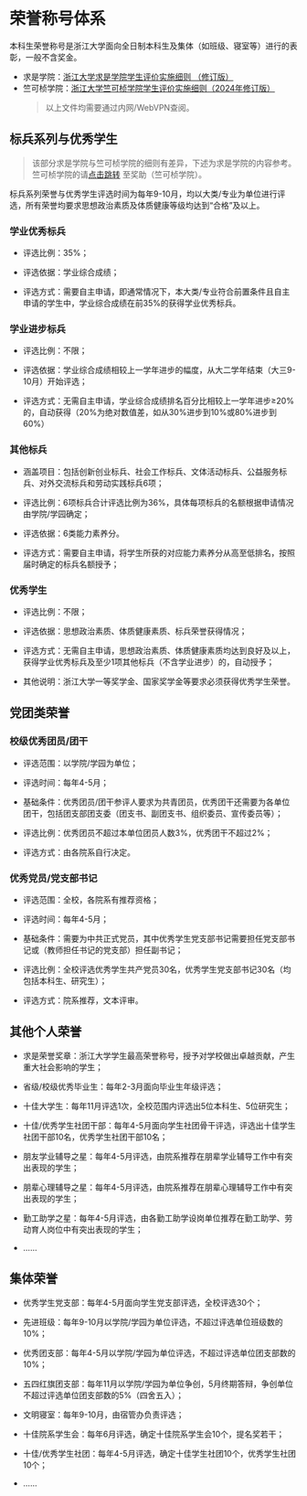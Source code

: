 # 荣誉称号体系

本科生荣誉称号是浙江大学面向全日制本科生及集体（如班级、寝室等）进行的表彰，一般不含奖金。

- 求是学院：[浙江大学求是学院学生评价实施细则 （修订版）](https://zjuers.com/rd?url=http://qsxy.zju.edu.cn/2021/0910/c30813a2420359/page.psp)
- 竺可桢学院：[浙江大学竺可桢学院学生评价实施细则（2024年修订版）](https://zjuers.com/rd?url=http://office.ckc.zju.edu.cn/2024/1210/c35002a3001451/page.psp)
  > 以上文件均需要通过内网/WebVPN查阅。


## 标兵系列与优秀学生

> 该部分求是学院与竺可桢学院的细则有差异，下述为求是学院的内容参考。竺可桢学院的请[点击跳转](./awards_ckc.md) 至奖助（竺可桢学院）。

标兵系列荣誉与优秀学生评选时间为每年9-10月，均以大类/专业为单位进行评选，所有荣誉均要求思想政治素质及体质健康等级均达到“合格”及以上。

### 学业优秀标兵

- 评选比例：35%；

- 评选依据：学业综合成绩；

- 评选方式：需要自主申请，即通常情况下，本大类/专业符合前置条件且自主申请的学生中，学业综合成绩在前35%的获得学业优秀标兵。

### 学业进步标兵

- 评选比例：不限；

- 评选依据：学业综合成绩相较上一学年进步的幅度，从大二学年结束（大三9-10月）开始评选；

- 评选方式：无需自主申请，学业综合成绩排名百分比相较上一学年进步≥20%的，自动获得（20%为绝对数值差，如从30%进步到10%或80%进步到60%）


### 其他标兵

- 涵盖项目：包括创新创业标兵、社会工作标兵、文体活动标兵、公益服务标兵、对外交流标兵和劳动实践标兵6项；

- 评选比例：6项标兵合计评选比例为36%，具体每项标兵的名额根据申请情况由学院/学园确定；

- 评选依据：6类能力素养分。

- 评选方式：需要自主申请，将学生所获的对应能力素养分从高至低排名，按照届时确定的标兵名额授予；

### 优秀学生

- 评选比例：不限；

- 评选依据：思想政治素质、体质健康素质、标兵荣誉获得情况；

- 评选方式：无需自主申请，思想政治素质、体质健康素质均达到良好及以上，获得学业优秀标兵及至少1项其他标兵（不含学业进步）的，自动授予；

- 其他说明：浙江大学一等奖学金、国家奖学金等要求必须获得优秀学生荣誉。

## 党团类荣誉

### 校级优秀团员/团干

- 评选范围：以学院/学园为单位；

- 评选时间：每年4-5月；

- 基础条件：优秀团员/团干参评人要求为共青团员，优秀团干还需要为各单位团干，包括团支部团支委（团支书、副团支书、组织委员、宣传委员等）；

- 评选比例：优秀团员不超过本单位团员人数3%，优秀团干不超过2%；

- 评选方式：由各院系自行决定。

### 优秀党员/党支部书记

- 评选范围：全校，各院系有推荐资格；

- 评选时间：每年4-5月；

- 基础条件：需要为中共正式党员，其中优秀学生党支部书记需要担任党支部书记或（教师担任书记的党支部）担任副书记；

- 评选比例：全校评选优秀学生共产党员30名，优秀学生党支部书记30名（均包括本科生、研究生）；

- 评选方式：院系推荐，文本评审。

## 其他个人荣誉

- 求是荣誉奖章：浙江大学学生最高荣誉称号，授予对学校做出卓越贡献，产生重大社会影响的学生；

- 省级/校级优秀毕业生：每年2-3月面向毕业生年级评选；

- 十佳大学生：每年11月评选1次，全校范围内评选出5位本科生、5位研究生；

- 十佳/优秀学生社团干部：每年4-5月面向学生社团骨干评选，评选出十佳学生社团干部10名，优秀学生社团干部10名；

- 朋友学业辅导之星：每年4-5月评选，由院系推荐在朋辈学业辅导工作中有突出表现的学生；

- 朋辈心理辅导之星：每年4-5月评选，由院系推荐在朋辈心理辅导工作中有突出表现的学生；

- 勤工助学之星：每年4-5月评选，由各勤工助学设岗单位推荐在勤工助学、劳动育人岗位中有突出表现的学生；

- ……

## 集体荣誉

- 优秀学生党支部：每年4-5月面向学生党支部评选，全校评选30个；

- 先进班级：每年9-10月以学院/学园为单位评选，不超过评选单位班级数的10%；

- 优秀团支部：每年4-5月以学院/学园为单位评选，不超过评选单位团支部数的10%；

- 五四红旗团支部：每年11月以学院/学园为单位争创，5月终期答辩，争创单位不超过评选单位团支部数的5%（四舍五入）；

- 文明寝室：每年9-10月，由宿管办负责评选；

- 十佳院系学生会：每年6月评选，确定十佳院系学生会10个，提名奖若干；

- 十佳/优秀学生社团：每年4-5月评选，确定十佳学生社团10个，优秀学生社团10个；

- ……
